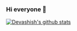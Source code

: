 ### Hi everyone 👋

<!--
**devashishkumar709/devashishkumar709** is a ✨ _special_ ✨ repository because its `README.md` (this file) appears on your GitHub profile.

Here are some ideas to get you started:

- 🔭 I’m currently working on ...
- 🌱 I’m currently learning ...
- 👯 I’m looking to collaborate on ...
- 🤔 I’m looking for help with ...
- 💬 Ask me about ...
- 📫 How to reach me: ...
- 😄 Pronouns: ...
- ⚡ Fun fact: ...
-->

[![Devashish's github stats](https://github-readme-stats.vercel.app/api?username=devashishkumar709&show_icons=true&theme=radical)](https://github.com/devashishkumar709/github-readme-stats)
